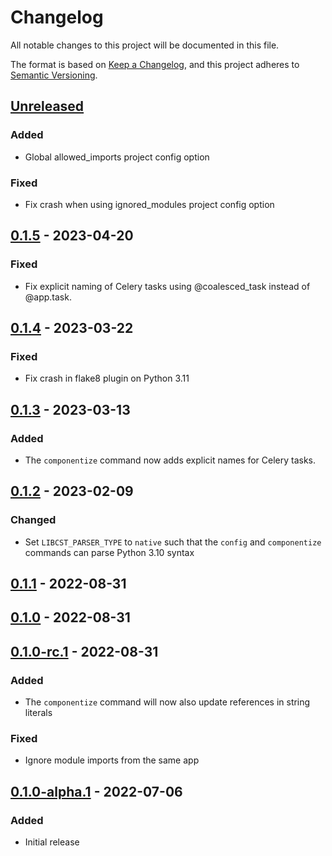 # Changelog

All notable changes to this project will be documented in this file.

The format is based on [Keep a Changelog](https://keepachangelog.com/en/1.0.0/),
and this project adheres to [Semantic Versioning](https://semver.org/spec/v2.0.0.html).

## [Unreleased]

### Added

- Global allowed_imports project config option

### Fixed

- Fix crash when using ignored_modules project config option

## [0.1.5] - 2023-04-20

### Fixed

- Fix explicit naming of Celery tasks using @coalesced_task instead of @app.task.

## [0.1.4] - 2023-03-22

### Fixed

- Fix crash in flake8 plugin on Python 3.11

## [0.1.3] - 2023-03-13

### Added

- The `componentize` command now adds explicit names for Celery tasks.

## [0.1.2] - 2023-02-09

### Changed

- Set `LIBCST_PARSER_TYPE` to `native` such that the `config` and `componentize` commands can parse Python 3.10 syntax

## [0.1.1] - 2022-08-31

## [0.1.0] - 2022-08-31

## [0.1.0-rc.1] - 2022-08-31

### Added

- The `componentize` command will now also update references in string literals

### Fixed

- Ignore module imports from the same app

## [0.1.0-alpha.1] - 2022-07-06

### Added

- Initial release

[Unreleased]: https://github.com/kolonialno/oida/compare/v0.1.5...HEAD
[0.1.5]: https://github.com/kolonialno/oida/compare/v0.1.4...v0.1.5
[0.1.4]: https://github.com/kolonialno/oida/compare/v0.1.3...v0.1.4
[0.1.3]: https://github.com/kolonialno/oida/compare/v0.1.2...v0.1.3
[0.1.2]: https://github.com/kolonialno/oida/compare/v0.1.1...v0.1.2
[0.1.1]: https://github.com/kolonialno/oida/compare/v0.1.0...v0.1.1
[0.1.0]: https://github.com/kolonialno/oida/compare/v0.1.0-rc.1-rc.1...v0.1.0
[0.1.0-rc.1]: https://github.com/kolonialno/oida/compare/v0.1.0-alpha.1...v0.1.0-rc.1
[0.1.0-alpha.1]: https://github.com/kolonialno/oida/releases/tag/v0.1.0-alpha.1
